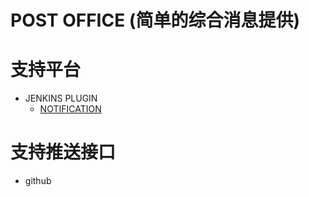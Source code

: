 # POST OFFICE (简单的综合消息提供)

# 支持平台
- JENKINS PLUGIN
    - [NOTIFICATION](https://plugins.jenkins.io/notification/)

# 支持推送接口
- github


